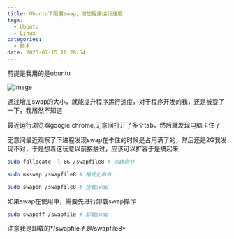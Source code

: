 ```yaml
---
title: Ubuntu下配置swap，增加程序运行速度
tags:
  - Ubuntu
  - Linux
categories:
  - 技术
date: 2025-07-15 10:28:54
---
```


前提是我用的是ubuntu

![Image](https://res.cloudinary.com/dy5dvcuc1/image/upload/v1675926044/2023-02-09_15-00.png)

通过增加swap的大小，就能提升程序运行速度，对于程序开发的我，还是被耍了一下，我居然不知道

最近运行浏览器google chrome,无意间打开了多个tab，然后就发现电脑卡住了

无意间最近观察了下进程发现swap在卡住的时候是占用满了的，然后还是2G我发现不对，于是想着这玩意以前接触过，应该可以扩容于是搞起来

```bash
sudo fallocate -l 8G /swapfile8 # 创建命令
```

```bash
sudo mkswap /swapfile8 # 格式化命令
```

```bash
sudo swapon /swapfile8 # 挂载swap
```

如果swap在使用中，需要先进行卸载swap操作

```bash
sudo swapoff /swapfile # 卸载swap
```

注意我是卸载的*/swapfile*不是*/swapfile8*
